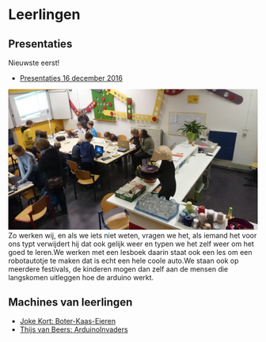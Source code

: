 # Leerlingen

## Presentaties

Nieuwste eerst!

 * [Presentaties 16 december 2016](Presentatie20161216/README.md)

![foto](DSC_0044.JPG)
Zo werken wij, en als we iets niet weten, vragen we het, als iemand het voor ons typt verwijdert hij dat ook gelijk weer en typen we het zelf weer om het goed te leren.We werken met een lesboek daarin staat ook een les om een robotautotje te maken dat is echt een hele coole auto.We staan ook op meerdere festivals, de kinderen mogen dan zelf aan de mensen die langskomen uitleggen hoe de  arduino werkt.


## Machines van leerlingen

 * [Joke Kort: Boter-Kaas-Eieren](https://github.com/richelbilderbeek/ArduinoTicTacToeMachine)
 * [Thijs van Beers: ArduinoInvaders](https://github.com/thijsvb/ArduinoInvaders)



